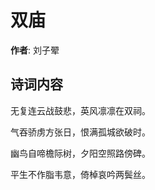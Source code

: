 # 双庙

**作者**: 刘子翚

## 诗词内容

无复连云战鼓悲，英风凛凛在双祠。

气吞骄虏方张日，恨满孤城欲破时。

幽鸟自啼檐际树，夕阳空照路傍碑。

平生不作脂韦意，倚棹哀吟两鬓丝。

